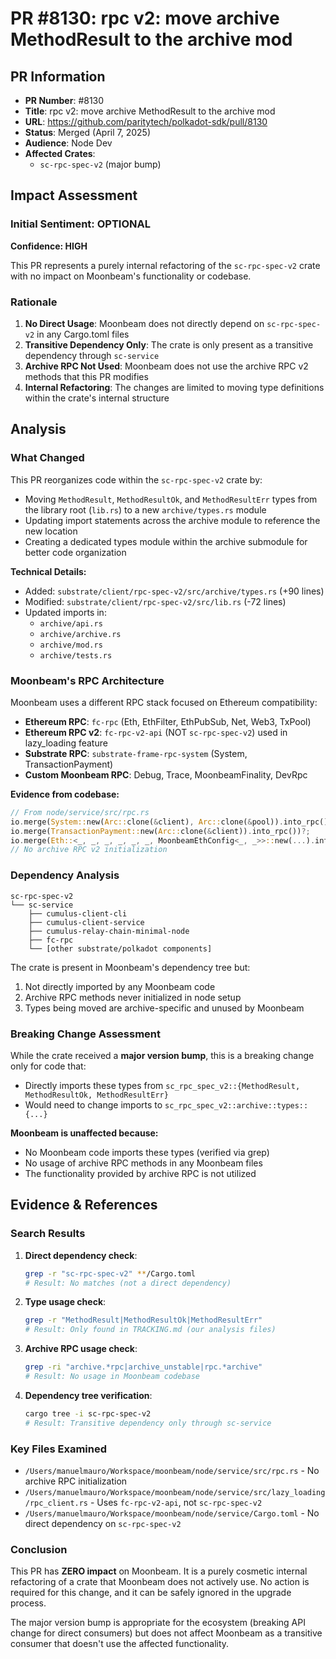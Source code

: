 # PR #8130: rpc v2: move archive MethodResult to the archive mod

## PR Information

- **PR Number**: #8130
- **Title**: rpc v2: move archive MethodResult to the archive mod
- **URL**: https://github.com/paritytech/polkadot-sdk/pull/8130
- **Status**: Merged (April 7, 2025)
- **Audience**: Node Dev
- **Affected Crates**:
  - `sc-rpc-spec-v2` (major bump)

## Impact Assessment

### Initial Sentiment: OPTIONAL

**Confidence: HIGH**

This PR represents a purely internal refactoring of the `sc-rpc-spec-v2` crate with no impact on Moonbeam's functionality or codebase.

### Rationale

1. **No Direct Usage**: Moonbeam does not directly depend on `sc-rpc-spec-v2` in any Cargo.toml files
2. **Transitive Dependency Only**: The crate is only present as a transitive dependency through `sc-service`
3. **Archive RPC Not Used**: Moonbeam does not use the archive RPC v2 methods that this PR modifies
4. **Internal Refactoring**: The changes are limited to moving type definitions within the crate's internal structure

## Analysis

### What Changed

This PR reorganizes code within the `sc-rpc-spec-v2` crate by:
- Moving `MethodResult`, `MethodResultOk`, and `MethodResultErr` types from the library root (`lib.rs`) to a new `archive/types.rs` module
- Updating import statements across the archive module to reference the new location
- Creating a dedicated types module within the archive submodule for better code organization

**Technical Details:**
- Added: `substrate/client/rpc-spec-v2/src/archive/types.rs` (+90 lines)
- Modified: `substrate/client/rpc-spec-v2/src/lib.rs` (-72 lines)
- Updated imports in:
  - `archive/api.rs`
  - `archive/archive.rs`
  - `archive/mod.rs`
  - `archive/tests.rs`

### Moonbeam's RPC Architecture

Moonbeam uses a different RPC stack focused on Ethereum compatibility:
- **Ethereum RPC**: `fc-rpc` (Eth, EthFilter, EthPubSub, Net, Web3, TxPool)
- **Ethereum RPC v2**: `fc-rpc-v2-api` (NOT `sc-rpc-spec-v2`) used in lazy_loading feature
- **Substrate RPC**: `substrate-frame-rpc-system` (System, TransactionPayment)
- **Custom Moonbeam RPC**: Debug, Trace, MoonbeamFinality, DevRpc

**Evidence from codebase:**
```rust
// From node/service/src/rpc.rs
io.merge(System::new(Arc::clone(&client), Arc::clone(&pool)).into_rpc())?;
io.merge(TransactionPayment::new(Arc::clone(&client)).into_rpc())?;
io.merge(Eth::<_, _, _, _, _, _, MoonbeamEthConfig<_, _>>::new(...).into_rpc())?;
// No archive RPC v2 initialization
```

### Dependency Analysis

```
sc-rpc-spec-v2
└── sc-service
    ├── cumulus-client-cli
    ├── cumulus-client-service
    ├── cumulus-relay-chain-minimal-node
    ├── fc-rpc
    └── [other substrate/polkadot components]
```

The crate is present in Moonbeam's dependency tree but:
1. Not directly imported by any Moonbeam code
2. Archive RPC methods never initialized in node setup
3. Types being moved are archive-specific and unused by Moonbeam

### Breaking Change Assessment

While the crate received a **major version bump**, this is a breaking change only for code that:
- Directly imports these types from `sc_rpc_spec_v2::{MethodResult, MethodResultOk, MethodResultErr}`
- Would need to change imports to `sc_rpc_spec_v2::archive::types::{...}`

**Moonbeam is unaffected because:**
- No Moonbeam code imports these types (verified via grep)
- No usage of archive RPC methods in any Moonbeam files
- The functionality provided by archive RPC is not utilized

## Evidence & References

### Search Results

1. **Direct dependency check**:
   ```bash
   grep -r "sc-rpc-spec-v2" **/Cargo.toml
   # Result: No matches (not a direct dependency)
   ```

2. **Type usage check**:
   ```bash
   grep -r "MethodResult|MethodResultOk|MethodResultErr"
   # Result: Only found in TRACKING.md (our analysis files)
   ```

3. **Archive RPC usage check**:
   ```bash
   grep -ri "archive.*rpc|archive_unstable|rpc.*archive"
   # Result: No usage in Moonbeam codebase
   ```

4. **Dependency tree verification**:
   ```bash
   cargo tree -i sc-rpc-spec-v2
   # Result: Transitive dependency only through sc-service
   ```

### Key Files Examined

- `/Users/manuelmauro/Workspace/moonbeam/node/service/src/rpc.rs` - No archive RPC initialization
- `/Users/manuelmauro/Workspace/moonbeam/node/service/src/lazy_loading/rpc_client.rs` - Uses `fc-rpc-v2-api`, not `sc-rpc-spec-v2`
- `/Users/manuelmauro/Workspace/moonbeam/node/service/Cargo.toml` - No direct dependency on `sc-rpc-spec-v2`

### Conclusion

This PR has **ZERO impact** on Moonbeam. It is a purely cosmetic internal refactoring of a crate that Moonbeam does not actively use. No action is required for this change, and it can be safely ignored in the upgrade process.

The major version bump is appropriate for the ecosystem (breaking API change for direct consumers) but does not affect Moonbeam as a transitive consumer that doesn't use the affected functionality.
